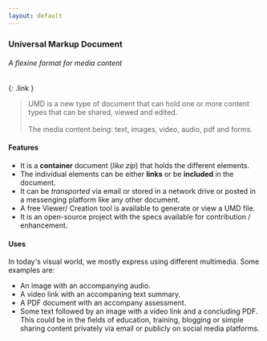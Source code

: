 ```yaml
---
layout: default
---
```

### Universal Markup Document
###### A flexine format for media content
{: .link }
<br/>
> UMD is a new type of document that can hold one or more content types that can be shared, viewed and edited. <br/><br/>The media content being: text, images, video, audio, pdf and forms.

#### Features
* It is a **container** document (*like zip*) that holds the different elements.
* The individual elements can be either **links** or be **included** in the document.
* It can be *transported* via email or stored in a network drive or posted in a messenging platform like any other document.
* A free Viewer/ Creation tool is available to generate or view a UMD file.
* It is an open-source project with the specs available for contribution / enhancement.

#### Uses
In today's visual world, we mostly express using different multimedia. Some examples are: 
* An image with an accompanying audio.
* A video link with an accompaning text summary.
* A PDF document with an accompany assessment.
* Some text followed by an image with a video link and a concluding PDF.
This could be in the fields of education, training, blogging or simple sharing content privately via email or publicly on social media platforms.